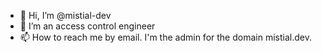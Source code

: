 - 👋 Hi, I’m @mistial-dev
- 👀 I’m an access control engineer
- 📫 How to reach me by email.  I'm the admin for the domain mistial.dev.
